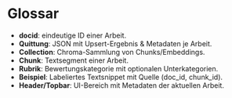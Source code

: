 # Glossar

- **docid**: eindeutige ID einer Arbeit.
- **Quittung**: JSON mit Upsert-Ergebnis & Metadaten je Arbeit.
- **Collection**: Chroma-Sammlung von Chunks/Embeddings.
- **Chunk**: Textsegment einer Arbeit.
- **Rubrik**: Bewertungskategorie mit optionalen Unterkategorien.
- **Beispiel**: Labeliertes Textsnippet mit Quelle (doc_id, chunk_id).
- **Header/Topbar**: UI-Bereich mit Metadaten der aktuellen Arbeit.
